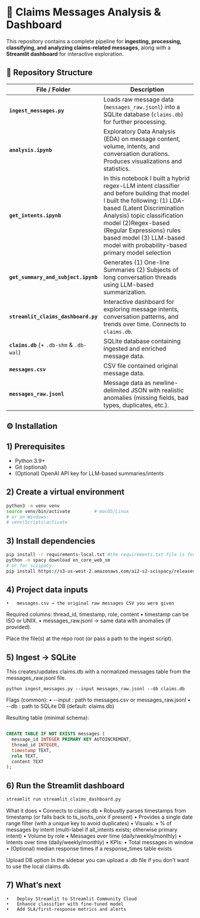 # 📄 Claims Messages Analysis & Dashboard

This repository contains a complete pipeline for **ingesting, processing, classifying, and analyzing claims-related messages**, along with a **Streamlit dashboard** for interactive exploration.


## 📂 Repository Structure

| File / Folder | Description |
|---------------|-------------|
| **`ingest_messages.py`** | Loads raw message data (`messages_raw.jsonl`) into a SQLite database (`claims.db`) for further processing. |
| **`analysis.ipynb`** | Exploratory Data Analysis (EDA) on message content, volume, intents, and conversation durations. Produces visualizations and statistics. |
| **`get_intents.ipynb`** | In this notebook I built a hybrid regex-LLM intent classifier and before building that model I built the following: (1) LDA-based (Latent Discrimination Analysis) topic classification model (2)Regex-based (Regular Expressions) rules based model (3) LLM-based model with probability-based primary model selection |
| **`get_summary_and_subject.ipynb`** | Generates (1) One-line Summaries  (2) Subjects of long conversation threads using LLM-based summarization. |
| **`streamlit_claims_dashboard.py`** | Interactive dashboard for exploring message intents, conversation patterns, and trends over time. Connects to `claims.db`. |
| **`claims.db`** (+ `.db-shm` & `.db-wal`) | SQLite database containing ingested and enriched message data. |
| **`messages.csv`** | CSV file contained original message data. |
| **`messages_raw.jsonl`** | Message data as newline-delimited JSON with realistic anomalies (missing fields, bad types, duplicates, etc.). |


## ⚙️ Installation

## 1) Prerequisites
- Python 3.9+  
- Git (optional)  
- (Optional) OpenAI API key for LLM-based summaries/intents


## 2) Create a virtual environment
```bash
python3 -m venv venv
source venv/bin/activate         # macOS/Linux
# or on Windows:
# venv\Scripts\activate
```

## 3) Install dependencies
```bash
pip install -r requirements-local.txt #the requirements.txt file is for the streamlit app
python -m spacy download en_core_web_sm
# or for scispaCy:
pip install https://s3-us-west-2.amazonaws.com/ai2-s2-scispacy/releases/v0.5.1/en_core_sci_sm-0.5.1.tar.gz
```

## 4) Project data inputs
	•	messages.csv → the original raw messages CSV you were given
Required columns: thread_id, timestamp, role, content
	•	timestamp can be ISO or UNIX.
	•	messages_raw.jsonl → same data with anomalies (if provided).

Place the file(s) at the repo root (or pass a path to the ingest script).

## 5) Ingest → SQLite

This creates/updates claims.db with a normalized messages table from the messages_raw.jsonl file.


```
python ingest_messages.py --input messages_raw.jsonl --db claims.db
```
Flags (common):
	•	--input : path to messages.csv or messages_raw.jsonl
	•	--db    : path to SQLite DB (default: claims.db)

Resulting table (minimal schema):

```sql

CREATE TABLE IF NOT EXISTS messages (
  message_id INTEGER PRIMARY KEY AUTOINCREMENT,
  thread_id INTEGER,
  timestamp TEXT,
  role TEXT,
  content TEXT
);
```

## 6) Run the Streamlit dashboard

```bash 
streamlit run streamlit_claims_dashboard.py

```

What it does
	•	Connects to claims.db
	•	Robustly parses timestamps from timestamp (or falls back to ts_iso/ts_unix if present)
	•	Provides a single date range filter (with a unique key to avoid duplicates)
	•	Visuals:
	•	% of messages by intent (multi-label if all_intents exists; otherwise primary intent)
	•	Volume by role
	•	Messages over time (daily/weekly/monthly)
	•	Intents over time (daily/weekly/monthly)
	•	KPIs:
	•	Total messages in window
	•	(Optional) median response times if a response_times table exists

Upload DB option
In the sidebar you can upload a .db file if you don’t want to use the local claims.db.


## 7) What’s next
	•	Deploy Streamlit to Streamlit Community Cloud
	•	Enhance classifier with fine-tuned model
	•	Add SLA/first-response metrics and alerts
